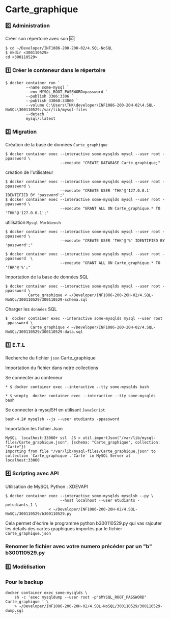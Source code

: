 # Carte_graphique

### :zero: Administration 

Créer son répertoire avec son :id:

```
$ cd ~/Developer/INF1086-200-20H-02/4.SQL-NoSQL
$ mkdir <300110529>
cd <300110529>
```

### :one: Créer le conteneur dans le répertoire

```
$ docker container run `
         --name some-mysql `
         --env MYSQL_ROOT_PASSWORD=password `
         --publish 3306:3306 `
         --publish 33060:33060 `
         --volume C:\Users\THK\developer\INF1086-200-20H-02\4.SQL-NoSQL\300110529:/var/lib/mysql-files `
         --detach `
         mysql/:latest
```

### :two: Migration

Création de la base de données `Carte_graphique`

```
$ docker container exec --interactive some-mysqlds mysql --user root -ppassword \
                        --execute "CREATE DATABASE Carte_graphique;"
```
création de l'utilisateur

```
$ docker container exec --interactive some-mysqlds mysql --user root -ppassword \
                        --execute "CREATE USER 'THK'@'127.0.0.1' IDENTIFIED BY 'password';"
$ docker container exec --interactive some-mysqlds mysql --user root -ppassword \
                        --execute "GRANT ALL ON Carte_graphique.* TO 'THK'@'127.0.0.1';"
```

utilisation `Mysql Workbench`

```
$ docker container exec --interactive some-mysqlds mysql --user root -ppassword \
                        --execute "CREATE USER 'THK'@'%' IDENTIFIED BY 'password';"

$ docker container exec --interactive some-mysqlds mysql --user root -ppassword  \
                        --execute "GRANT ALL ON Carte_graphique.* TO 'THK'@'%';"
```

Importation de la base de données SQL

```
$ docker container exec --interactive some-mysqlds mysql --user root -ppassword \
          Carte_graphique < ~/Developer/INF1086-200-20H-02/4.SQL-NoSQL/300110529/300110529-schema.sql
```

Charger les `données` SQL

```
$  docker container exec --interactive some-mysqlds mysql --user root -ppassword \
           Carte_graphique < ~/Developer/INF1086-200-20H-02/4.SQL-NoSQL/300110529/300110529-data.sql
```

### :three: E.T.L

Recherche du fichier `json` Carte_graphique

Importation du fichier dans notre collections

Se connecter au conteneur

```
* $ docker container exec --interactive --tty some-mysqlds bash

* $ winpty  docker container exec --interactive --tty some-mysqlds bash
```

Se connecter à mysqlSH en utilisant `JavaScript`

```
bash-4.2# mysqlsh --js --user etudiants -ppassword
```

Importation les fichier Json

```
MySQL  localhost:33060+ ssl  JS > util.importJson("/var/lib/mysql-files/Carte_graphique.json", {schema: "Carte_graphique", collection: "Carte"})
Importing from file "/var/lib/mysql-files/Carte_graphique.json" to collection `Carte_graphique`.`Carte` in MySQL Server at localhost:33060
```

### :four: Scripting avec API

Utilisation de MySQL Python : XDEVAPI

```
$ docker container exec --interactive some-mysqlds mysqlsh --py \
                        --host localhost --user etudiants -petudiants_1 \
                   < ~/Developer/INF1086-200-20H-02/4.SQL-NoSQL/300110529/b300110529.py
```

Cela permet d'écrire le programme python b300110529.py qui vas rajouter les details des cartes graphiques importés par le fichier `Carte_graphique.json`

### Renomer le fichier avec votre numero précéder par un "b" b300110529.py

### :five: Modèlisation

### Pour le backup

```
docker container exec some-mysqlds \
    sh -c 'exec mysqldump --user root -p"$MYSQL_ROOT_PASSWORD" Carte_graphique ' \
    > ~/Developer/INF1086-200-20H-02/4.SQL-NoSQL/300110529/300110529-dump.sql    
    ```
